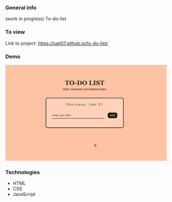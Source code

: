 ### General info

(work in progress) To-do-list

### To view

Link to project: https://juel07.github.io/to-do-list/

### Demo

![website demo](website-demo.gif)

### Technologies

- HTML
- CSS
- JavaScript
